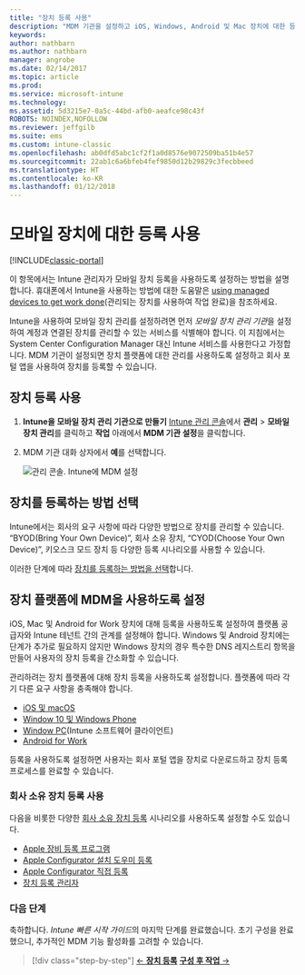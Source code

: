 ```yaml
---
title: "장치 등록 사용"
description: "MDM 기관을 설정하고 iOS, Windows, Android 및 Mac 장치에 대한 등록을 사용하도록 설정합니다."
keywords: 
author: nathbarn
ms.author: nathbarn
manager: angrobe
ms.date: 02/14/2017
ms.topic: article
ms.prod: 
ms.service: microsoft-intune
ms.technology: 
ms.assetid: 5d3215e7-0a5c-44bd-afb0-aeafce98c43f
ROBOTS: NOINDEX,NOFOLLOW
ms.reviewer: jeffgilb
ms.suite: ems
ms.custom: intune-classic
ms.openlocfilehash: ab0dfd5abc1cf2f1a0d8576e9072509ba51b4e57
ms.sourcegitcommit: 22ab1c6a6bfeb4fef9850d12b29829c3fecbbeed
ms.translationtype: HT
ms.contentlocale: ko-KR
ms.lasthandoff: 01/12/2018
---
```

# <a name="enable-enrollment-for-mobile-devices"></a>모바일 장치에 대한 등록 사용

[!INCLUDE[classic-portal](../includes/classic-portal.md)]

이 항목에서는 Intune 관리자가 모바일 장치 등록을 사용하도록 설정하는 방법을 설명합니다. 휴대폰에서 Intune을 사용하는 방법에 대한 도움말은 [using managed devices to get work done](https://docs.microsoft.com/intune-user-help/company-portal-frequently-asked-questions)(관리되는 장치를 사용하여 작업 완료)을 참조하세요.

Intune을 사용하여 모바일 장치 관리를 설정하려면 먼저 *모바일 장치 관리 기관*을 설정하여 계정과 연결된 장치를 관리할 수 있는 서비스를 식별해야 합니다. 이 지침에서는 System Center Configuration Manager 대신 Intune 서비스를 사용한다고 가정합니다. MDM 기관이 설정되면 장치 플랫폼에 대한 관리를 사용하도록 설정하고 회사 포털 앱을 사용하여 장치를 등록할 수 있습니다.

## <a name="enable-device-enrollment"></a>장치 등록 사용

1. **Intune을 모바일 장치 관리 기관으로 만들기** [Intune 관리 콘솔](https://manage.microsoft.com/)에서 **관리** > **모바일 장치 관리**를 클릭하고 **작업** 아래에서 **MDM 기관 설정**을 클릭합니다.  

2. MDM 기관 대화 상자에서 **예**를 선택합니다.

    ![관리 콘솔. Intune에 MDM 설정](../media/intune-mdm-authority.png)

## <a name="choose-how-to-enroll-devices"></a>장치를 등록하는 방법 선택

Intune에서는 회사의 요구 사항에 따라 다양한 방법으로 장치를 관리할 수 있습니다. “BYOD(Bring Your Own Device)”, 회사 소유 장치, “CYOD(Choose Your Own Device)”, 키오스크 모드 장치 등 다양한 등록 시나리오를 사용할 수 있습니다.

이러한 단계에 따라 [장치를 등록하는 방법을 선택](choose-how-to-enroll-devices1.md)합니다.

## <a name="enable-mdm-for-your-device-platform"></a>장치 플랫폼에 MDM을 사용하도록 설정
iOS, Mac 및 Android for Work 장치에 대해 등록을 사용하도록 설정하여 플랫폼 공급자와 Intune 테넌트 간의 관계를 설정해야 합니다. Windows 및 Android 장치에는 단계가 추가로 필요하지 않지만 Windows 장치의 경우 특수한 DNS 레지스트리 항목을 만들어 사용자의 장치 등록을 간소화할 수 있습니다.

관리하려는 장치 플랫폼에 대해 장치 등록을 사용하도록 설정합니다. 플랫폼에 따라 각기 다른 요구 사항을 충족해야 합니다.

- [iOS 및 macOS](/intune-classic/deploy-use/set-up-ios-and-mac-management-with-microsoft-intune)
- [Window 10 및 Windows Phone](/intune-classic/deploy-use/set-up-windows-device-management-with-microsoft-intune)
- [Window PC](/intune-classic/deploy-use/manage-windows-pcs-with-microsoft-intune)(Intune 소프트웨어 클라이언트)
- [Android for Work](/intune-classic/deploy-use/set-up-android-for-work)

등록을 사용하도록 설정하면 사용자는 회사 포털 앱을 장치로 다운로드하고 장치 등록 프로세스를 완료할 수 있습니다.

### <a name="enable-company-owned-device-enrollment"></a>회사 소유 장치 등록 사용
다음을 비롯한 다양한 [회사 소유 장치 등록](/intune-classic/deploy-use/manage-corporate-owned-devices) 시나리오를 사용하도록 설정할 수도 있습니다.
- [Apple 장비 등록 프로그램](/intune-classic/deploy-use/ios-device-enrollment-program-in-microsoft-intune)
- [Apple Configurator 설치 도우미 등록](/intune-classic/deploy-use/ios-setup-assistant-enrollment-in-microsoft-intune)
- [Apple Configurator 직접 등록](/intune-classic/deploy-use/ios-direct-enrollment-in-microsoft-intune)
- [장치 등록 관리자](/intune-classic/deploy-use/enroll-corporate-owned-devices-with-the-device-enrollment-manager-in-microsoft-intune)

### <a name="next-steps"></a>다음 단계
축하합니다. *Intune 빠른 시작 가이드*의 마지막 단계를 완료했습니다. 초기 구성을 완료했으니, 추가적인 MDM 기능 활성화를 고려할 수 있습니다.

>[!div class="step-by-step"]
>[&larr; **장치 등록**](.\start-with-a-paid-subscription-to-microsoft-intune-step-8.md)     [**구성 후 작업** &rarr;](.\post-configuration-tasks.md)  
